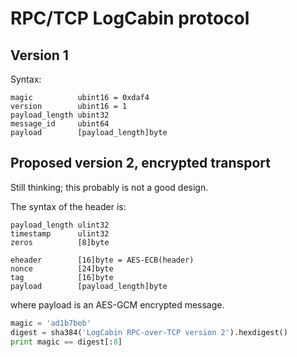 # RPC/TCP LogCabin protocol

## Version 1

Syntax:

    magic          ubint16 = 0xdaf4
    version        ubint16 = 1
    payload_length ubint32
    message_id     ubint64
    payload        [payload_length]byte

## Proposed version 2, encrypted transport

Still thinking; this probably is not a good design.

The syntax of the header is:

    payload_length ulint32
    timestamp      ulint32
    zeros          [8]byte
    
    eheader        [16]byte = AES-ECB(header)    
    nonce          [24]byte
    tag            [16]byte
    payload        [payload_length]byte

where payload is an AES-GCM encrypted message.

```py
magic = 'ad1b7beb'
digest = sha384('LogCabin RPC-over-TCP version 2').hexdigest()
print magic == digest[:8]
```
